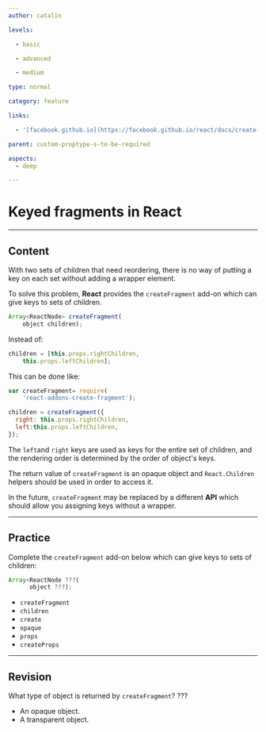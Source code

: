 ```yaml
---
author: catalin

levels:

  - basic

  - advanced

  - medium

type: normal

category: feature

links:

  - '[facebook.github.io](https://facebook.github.io/react/docs/create-fragment.html){website}'

parent: custom-proptype-s-to-be-required

aspects:
  - deep

---
```


# Keyed fragments in **React**

---
## Content

With two sets of children that need reordering, there is no way of putting a key on each set without adding a wrapper element.

To solve this problem, **React** provides the `createFragment` add-on which can give keys to sets of children.

```javascript
Array<ReactNode> createFragment(
    object children);
```

Instead of:
```javascript
children = [this.props.rightChildren,
    this.props.leftChildren];
```
This can be done like:
```javascript
var createFragment= require(
    'react-addons-create-fragment');

children = createFragment({
  right: this.props.rightChildren,
  left:this.props.leftChildren,
});
```

The `left`and `right` keys are used as keys for the entire set of children, and the rendering order is determined by the order of object's keys.

The return value of `createFragment`  is an opaque object and `React.Children` helpers should be used in order to access it.

In the future, `createFragment` may be replaced by a different **API** which should allow you assigning keys without a wrapper.

---
## Practice

Complete the `createFragment` add-on below which can give keys to sets of children:

```javascript
Array<ReactNode ???(
      object ???);
```


* `createFragment`
* `children`
* `create`
* `opaque`
* `props`
* `createProps`

---
## Revision

What type of object is returned by `createFragment`? ???


* An opaque object.
* A transparent object.


